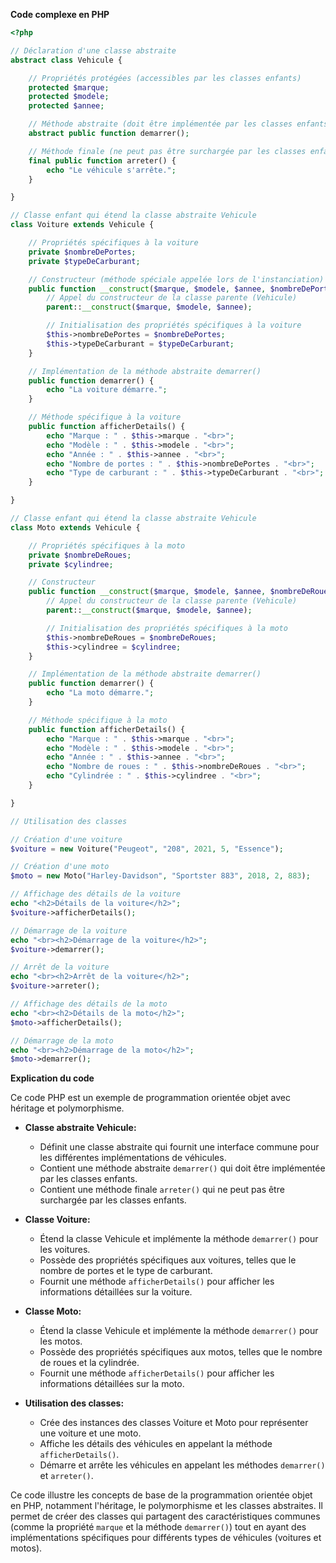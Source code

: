 **Code complexe en PHP**

```php
<?php

// Déclaration d'une classe abstraite
abstract class Vehicule {

    // Propriétés protégées (accessibles par les classes enfants)
    protected $marque;
    protected $modele;
    protected $annee;

    // Méthode abstraite (doit être implémentée par les classes enfants)
    abstract public function demarrer();

    // Méthode finale (ne peut pas être surchargée par les classes enfants)
    final public function arreter() {
        echo "Le véhicule s'arrête.";
    }

}

// Classe enfant qui étend la classe abstraite Vehicule
class Voiture extends Vehicule {

    // Propriétés spécifiques à la voiture
    private $nombreDePortes;
    private $typeDeCarburant;

    // Constructeur (méthode spéciale appelée lors de l'instanciation)
    public function __construct($marque, $modele, $annee, $nombreDePortes, $typeDeCarburant) {
        // Appel du constructeur de la classe parente (Vehicule)
        parent::__construct($marque, $modele, $annee);

        // Initialisation des propriétés spécifiques à la voiture
        $this->nombreDePortes = $nombreDePortes;
        $this->typeDeCarburant = $typeDeCarburant;
    }

    // Implémentation de la méthode abstraite demarrer()
    public function demarrer() {
        echo "La voiture démarre.";
    }

    // Méthode spécifique à la voiture
    public function afficherDetails() {
        echo "Marque : " . $this->marque . "<br>";
        echo "Modèle : " . $this->modele . "<br>";
        echo "Année : " . $this->annee . "<br>";
        echo "Nombre de portes : " . $this->nombreDePortes . "<br>";
        echo "Type de carburant : " . $this->typeDeCarburant . "<br>";
    }

}

// Classe enfant qui étend la classe abstraite Vehicule
class Moto extends Vehicule {

    // Propriétés spécifiques à la moto
    private $nombreDeRoues;
    private $cylindree;

    // Constructeur
    public function __construct($marque, $modele, $annee, $nombreDeRoues, $cylindree) {
        // Appel du constructeur de la classe parente (Vehicule)
        parent::__construct($marque, $modele, $annee);

        // Initialisation des propriétés spécifiques à la moto
        $this->nombreDeRoues = $nombreDeRoues;
        $this->cylindree = $cylindree;
    }

    // Implémentation de la méthode abstraite demarrer()
    public function demarrer() {
        echo "La moto démarre.";
    }

    // Méthode spécifique à la moto
    public function afficherDetails() {
        echo "Marque : " . $this->marque . "<br>";
        echo "Modèle : " . $this->modele . "<br>";
        echo "Année : " . $this->annee . "<br>";
        echo "Nombre de roues : " . $this->nombreDeRoues . "<br>";
        echo "Cylindrée : " . $this->cylindree . "<br>";
    }

}

// Utilisation des classes

// Création d'une voiture
$voiture = new Voiture("Peugeot", "208", 2021, 5, "Essence");

// Création d'une moto
$moto = new Moto("Harley-Davidson", "Sportster 883", 2018, 2, 883);

// Affichage des détails de la voiture
echo "<h2>Détails de la voiture</h2>";
$voiture->afficherDetails();

// Démarrage de la voiture
echo "<br><h2>Démarrage de la voiture</h2>";
$voiture->demarrer();

// Arrêt de la voiture
echo "<br><h2>Arrêt de la voiture</h2>";
$voiture->arreter();

// Affichage des détails de la moto
echo "<br><h2>Détails de la moto</h2>";
$moto->afficherDetails();

// Démarrage de la moto
echo "<br><h2>Démarrage de la moto</h2>";
$moto->demarrer();

```

**Explication du code**

Ce code PHP est un exemple de programmation orientée objet avec héritage et polymorphisme.

* **Classe abstraite Vehicule:**
    * Définit une classe abstraite qui fournit une interface commune pour les différentes implémentations de véhicules.
    * Contient une méthode abstraite `demarrer()` qui doit être implémentée par les classes enfants.
    * Contient une méthode finale `arreter()` qui ne peut pas être surchargée par les classes enfants.

* **Classe Voiture:**
    * Étend la classe Vehicule et implémente la méthode `demarrer()` pour les voitures.
    * Possède des propriétés spécifiques aux voitures, telles que le nombre de portes et le type de carburant.
    * Fournit une méthode `afficherDetails()` pour afficher les informations détaillées sur la voiture.

* **Classe Moto:**
    * Étend la classe Vehicule et implémente la méthode `demarrer()` pour les motos.
    * Possède des propriétés spécifiques aux motos, telles que le nombre de roues et la cylindrée.
    * Fournit une méthode `afficherDetails()` pour afficher les informations détaillées sur la moto.

* **Utilisation des classes:**
    * Crée des instances des classes Voiture et Moto pour représenter une voiture et une moto.
    * Affiche les détails des véhicules en appelant la méthode `afficherDetails()`.
    * Démarre et arrête les véhicules en appelant les méthodes `demarrer()` et `arreter()`.

Ce code illustre les concepts de base de la programmation orientée objet en PHP, notamment l'héritage, le polymorphisme et les classes abstraites. Il permet de créer des classes qui partagent des caractéristiques communes (comme la propriété `marque` et la méthode `demarrer()`) tout en ayant des implémentations spécifiques pour différents types de véhicules (voitures et motos).